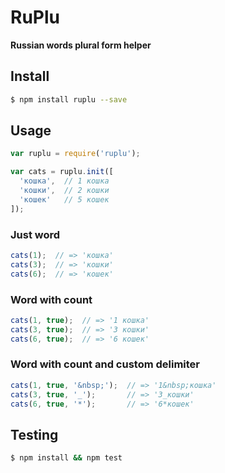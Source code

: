 # RuPlu

**Russian words plural form helper**

## Install
```bash
$ npm install ruplu --save
```

## Usage
```js
var ruplu = require('ruplu');

var cats = ruplu.init([
  'кошка',  // 1 кошка
  'кошки',  // 2 кошки
  'кошек'   // 5 кошек
]);
```

### Just word
```js
cats(1);  // => 'кошка'
cats(3);  // => 'кошки'
cats(6);  // => 'кошек'
```

### Word with count
```js
cats(1, true);  // => '1 кошка'
cats(3, true);  // => '3 кошки'
cats(6, true);  // => '6 кошек'
```

### Word with count and custom delimiter
```js
cats(1, true, '&nbsp;');  // => '1&nbsp;кошка'
cats(3, true, '_');       // => '3_кошки'
cats(6, true, '*');       // => '6*кошек'
```

## Testing
```bash
$ npm install && npm test
```
